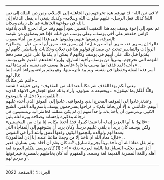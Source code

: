 ------------------------------------------------------------------------

لا في دين الله- قد تهزهم هزة تخرجهم من الجاهلية إلى الإسلام، ومن دين
الملك إلى دين الله! كذلك فعل الرسل- عليهم صلوات الله وسلامه- وكذلك ينبغي
أن يفعل الدعاة إلى الله في مواجهة الجاهلية في كل زمان ومكان..  
ثم نعود إلى إخوة يوسف بعد هذا التعقيب القصير. نعود إليهم وقد حرك الحرج
الذي يلاقونه كوامن حقدهم على أخي يوسف، وعلى يوسف من قبله، فإذا هم
يتنصلون من نقيصة السرقة، وينفونها عنهم، ويلقونها على هذا الفرع من أبناء
يعقوب:  
«قالوا: إن يسرق فقد سرق أخ له من قبل» ! إن يسرق فقد سرق أخ له من قبل..
وتنطلق الروايات والتفاسير تبحث عن مصداق قولهم هذا في تعلات وحكايات
وأساطير. كأنهم لم يكذبوا قبل ذلك على أبيهم في يوسف وكأنهم لا يمكن أن
يكذبوا على عزيز مصر دفعاً للتهمة التي تحرجهم، وتبرؤاً من يوسف وأخيه
السارق، وإرواء لحقدهم القديم على يوسف وأخيه! لقد قذفوا بها يوسف وأخاه!
«فأسرها يوسف في نفسه ولم يبدها لهم» ..  
أسر هذه الفعلة وحفظها في نفسه، ولم يبد تأثره منها. وهو يعلم براءته
وبراءة أخيه. إنما قال لهم:  
«أنتم شر مكاناً» ..  
يعني أنكم بهذا القذف شر مكاناً عند الله من المقذوف- وهي حقيقة لا شتمة.  
«وَاللَّهُ أَعْلَمُ بِما تَصِفُونَ» .. وبحقيقة ما تقولون. وأراد بذلك قطع الجدل في
الاتهام الذي أطلقوه، ولا دخل له بالموضوع! ..  
وعندئذ عادوا إلى الموقف المحرج الذي وقعوا فيه. عادوا إلى الموثق الذي
أخذه عليهم أبوهم: «لتأتنني به إلا أن يحاط بكم» .. فراحوا يسترحمون يوسف
باسم والد الفتى، الشيخ الكبير، ويعرضون أن يأخذ بدله واحداً منهم إن لم يكن
مطلقه لخاطر أبيه ويستعينون في رجائه بتذكيره بإحسانه وصلاحه وبره لعله
يلين:  
«قالوا: يا أيها العزيز إن له أبا شيخا كبيرا، فخذ أحدنا مكانه، إنا نراك
من المحسنين» :  
ولكن يوسف كان يريد أن يلقي عليهم درساً. وكان يريد أن يشوقهم إلى المفاجأة
التي يعدها لهم ولوالده وللجميع! ليكون وقعها أعمق وأشد أثراً في النفوس:  
«قال: معاذ الله أن نأخذ إلا من وجدنا متاعنا عنده. إنا إذن لظالمون» ..  
ولم يقل معاذ الله أن نأخذ بريئاً بجريرة سارق. لأنه كان يعلم أن أخاه ليس
بسارق. فعبر أدق تعيير يحكيه السياق هنا باللغة العربية بدقة «1» : (1) كان
يوسف يتكلم العبرية لغة أهله واللغة المصرية القديمة لغة وسطه. والمفهوم
أنه كان يخاطبهم بالمصرية فيعرفونها أو تترجم لهم.

------------------------------------------------------------------------

الجزء: 4 ¦ الصفحة: 2022
